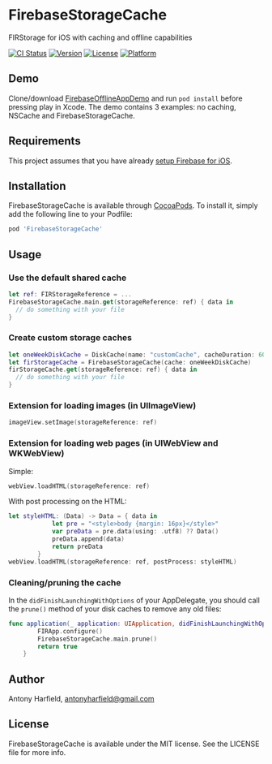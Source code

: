 # FirebaseStorageCache
FIRStorage for iOS with caching and offline capabilities

[![CI Status](http://img.shields.io/travis/antonyharfield/FirebaseStorageCache.svg?style=flat)](https://travis-ci.org/antonyharfield/FirebaseStorageCache)
[![Version](https://img.shields.io/cocoapods/v/FirebaseStorageCache.svg?style=flat)](http://cocoapods.org/pods/FirebaseStorageCache)
[![License](https://img.shields.io/cocoapods/l/FirebaseStorageCache.svg?style=flat)](http://cocoapods.org/pods/FirebaseStorageCache)
[![Platform](https://img.shields.io/cocoapods/p/FirebaseStorageCache.svg?style=flat)](http://cocoapods.org/pods/FirebaseStorageCache)

## Demo

Clone/download [FirebaseOfflineAppDemo](https://github.com/antonyharfield/FirebaseOfflineAppDemo) and run `pod install` before pressing play in Xcode. The demo contains 3 examples: no caching, NSCache and FirebaseStorageCache.

## Requirements

This project assumes that you have already [setup Firebase for iOS](https://firebase.google.com/docs/ios/setup).

## Installation

FirebaseStorageCache is available through [CocoaPods](http://cocoapods.org). To install
it, simply add the following line to your Podfile:

```ruby
pod 'FirebaseStorageCache'
```

## Usage

### Use the default shared cache

```swift
let ref: FIRStorageReference = ...
FirebaseStorageCache.main.get(storageReference: ref) { data in
  // do something with your file
}
```

### Create custom storage caches

```swift
let oneWeekDiskCache = DiskCache(name: "customCache", cacheDuration: 60 * 60 * 24 * 7)
let firStorageCache = FirebaseStorageCache(cache: oneWeekDiskCache)
firStorageCache.get(storageReference: ref) { data in
  // do something with your file
}
```

### Extension for loading images (in UIImageView)

```swift
imageView.setImage(storageReference: ref)
```

### Extension for loading web pages (in UIWebView and WKWebView)

Simple:

```swift
webView.loadHTML(storageReference: ref)
```

With post processing on the HTML:

```swift
let styleHTML: (Data) -> Data = { data in
            let pre = "<style>body {margin: 16px}</style>"
            var preData = pre.data(using: .utf8) ?? Data()
            preData.append(data)
            return preData
        }
webView.loadHTML(storageReference: ref, postProcess: styleHTML)
```

### Cleaning/pruning the cache

In the `didFinishLaunchingWithOptions` of your AppDelegate, you should call the `prune()` 
method of your disk caches to remove any old files:

```swift
func application(_ application: UIApplication, didFinishLaunchingWithOptions launchOptions: [UIApplicationLaunchOptionsKey: Any]?) -> Bool {
        FIRApp.configure()
        FirebaseStorageCache.main.prune()
        return true
    }
```

## Author

Antony Harfield, antonyharfield@gmail.com

## License

FirebaseStorageCache is available under the MIT license. See the LICENSE file for more info.
